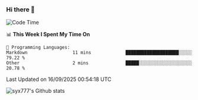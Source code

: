 ### Hi there 👋

<!--
**syx777/syx777** is a ✨ _special_ ✨ repository because its `README.md` (this file) appears on your GitHub profile.

Here are some ideas to get you started:

- 🔭 I’m currently working on ...
- 🌱 I’m currently learning ...
- 👯 I’m looking to collaborate on ...
- 🤔 I’m looking for help with ...
- 💬 Ask me about ...
- 📫 How to reach me: ...
- 😄 Pronouns: ...
- ⚡ Fun fact: ...
-->
<!--START_SECTION:waka-->
![Code Time](http://img.shields.io/badge/Code%20Time-382%20hrs%2030%20mins-blue)

📊 **This Week I Spent My Time On** 

```text
💬 Programming Languages: 
Markdown                 11 mins             ████████████████████░░░░░   79.22 % 
Other                    2 mins              █████░░░░░░░░░░░░░░░░░░░░   20.78 % 
```


 Last Updated on 16/09/2025 00:54:18 UTC
<!--END_SECTION:waka-->

![syx777's Github stats](https://github-readme-stats-syx777.vercel.app/api?username=syx777&show_icons=true&count_private=true)
